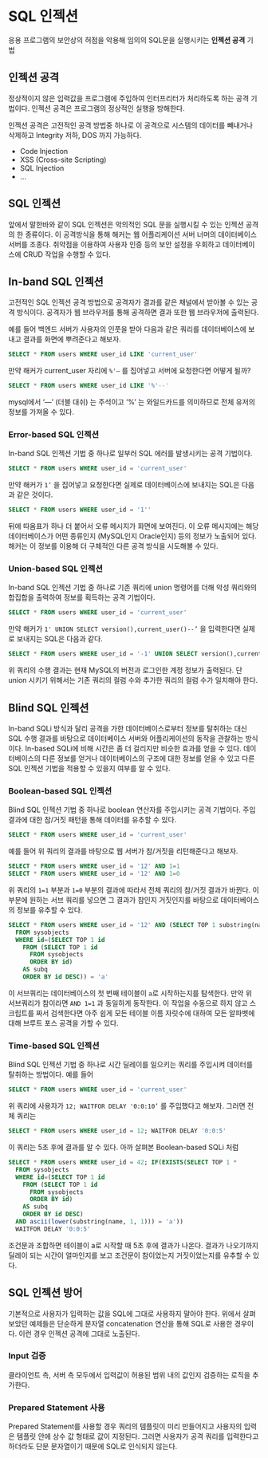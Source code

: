 # SQL 인젝션

응용 프로그램의 보안상의 허점을 악용해 임의의 SQL문을 실행시키는 **인젝션 공격** 기법 

## 인젝션 공격

정상적이지 않은 입력값을 프로그램에 주입하여 인터프리터가 처리하도록 하는 공격 기법이다. 인젝션 공격은 프로그램의 정상적인 실행을 방해한다. 

인젝션 공격은 고전적인 공격 방법중 하나로 이 공격으로 시스템의 데이터를 빼내거나 삭제하고 Integrity 저하, DOS 까지 가능하다. 

- Code Injection
- XSS (Cross-site Scripting)
- SQL Injection
- …

## SQL 인젝션

앞에서 말한바와 같이 SQL 인젝션은 악의적인 SQL 문을 실행시킬 수 있는 인젝션 공격의 한 종류이다. 이 공격방식을 통해 해커는 웹 어플리케이션 서버 너머의 데이터베이스 서버를 조종다. 취약점을 이용하여 사용자 인증 등의 보안 설정을 우회하고 데이터베이스에 CRUD 작업을 수행할 수 있다. 

## In-band SQL 인젝션

고전적인 SQL 인젝션 공격 방법으로 공격자가 결과를 같은 채널에서 받아볼 수 있는 공격 방식이다. 공격자가 웹 브라우저를 통해 공격하면 결과 또한 웹 브라우저에 출력된다.

예를 들어 백엔드 서버가 사용자의 인풋을 받아 다음과 같은 쿼리를 데이터베이스에 보내고 결과를 화면에 뿌려준다고 해보자.

```sql
SELECT * FROM users WHERE user_id LIKE 'current_user'
```

만약 해커가 current_user 자리에 `%'—` 를 집어넣고 서버에 요청한다면 어떻게 될까? 

```sql
SELECT * FROM users WHERE user_id LIKE '%'--'
```

mysql에서 ‘—’ (더블 대쉬) 는 주석이고 ‘%’ 는 와일드카드를 의미하므로 전체 유저의 정보를 가져올 수 있다. 

### Error-based SQL 인젝션

In-band SQL 인젝션 기법 중 하나로 일부러 SQL 에러를 발생시키는 공격 기법이다. 

```sql
SELECT * FROM users WHERE user_id = 'current_user'
```

만약 해커가 `1’` 을 집어넣고 요청한다면 실제로 데이터베이스에 보내지는 SQL은 다음과 같은 것이다.

```sql
SELECT * FROM users WHERE user_id = '1''
```

뒤에 따옴표가 하나 더 붙어서 오류 메시지가 화면에 보여진다. 이 오류 메시지에는 해당 데이터베이스가 어떤 종류인지 (MySQL인지 Oracle인지) 등의 정보가 노출되어 있다. 해커는 이 정보를 이용해 더 구체적인 다른 공격 방식을 시도해볼 수 있다.

### Union-based SQL 인젝션

In-band SQL 인젝션 기법 중 하나로 기존 쿼리에 union 명령어를 더해 악성 쿼리와의 합집합을 출력하여 정보를 획득하는 공격 기법이다. 

```sql
SELECT * FROM users WHERE user_id = 'current_user'
```

만약 해커가 `1' UNION SELECT version(),current_user()--’` 을 입력한다면 실제로 보내지는 SQL은 다음과 같다.

```sql
SELECT * FROM users WHERE user_id = '-1' UNION SELECT version(),current_user()--'
```

위 쿼리의 수행 결과는 현재 MySQL의 버전과 로그인한 계정 정보가 출력된다. 단 union 시키기 위해서는 기존 쿼리의 컬럼 수와 추가한 쿼리의 컬럼 수가 일치해야 한다.

## Blind SQL 인젝션

In-band SQLi 방식과 달리 공격을 가한 데이터베이스로부터 정보를 탈취하는 대신 SQL 수행 결과를 바탕으로 데이터베이스 서버와 어플리케이션의 동작을 관찰하는 방식이다. In-based SQLi에 비해 시간은 좀 더 걸리지만 비슷한 효과를 얻을 수 있다. 데이터베이스의 다른 정보를 얻거나 데이터베이스의 구조에 대한 정보를 얻을 수 있고 다른 SQL 인젝션 기법을 적용할 수 있을지 여부를 알 수 있다.

### Boolean-based SQL 인젝션

Blind SQL 인젝션 기법 중 하나로 boolean 연산자를 주입시키는 공격 기법이다. 주입 결과에 대한 참/거짓 패턴을 통해 데이터를 유추할 수 있다.

```sql
SELECT * FROM users WHERE user_id = 'current_user'
```

예를 들어 위 쿼리의 결과를 바탕으로 웹 서버가 참/거짓을 리턴해준다고 해보자.

```sql
SELECT * FROM users WHERE user_id = '12' AND 1=1
SELECT * FROM users WHERE user_id = '12' AND 1=0
```

위 쿼리의 `1=1` 부분과 `1=0` 부분의 결과에 따라서 전체 쿼리의 참/거짓 결과가 바뀐다. 이 부분에 원하는 서브 쿼리를 넣으면 그 결과가 참인지 거짓인지를 바탕으로 데이터베이스의 정보를 유추할 수 있다. 

```sql
SELECT * FROM users WHERE user_id = '12' AND (SELECT TOP 1 substring(name, 1, 1)
  FROM sysobjects
  WHERE id=(SELECT TOP 1 id
    FROM (SELECT TOP 1 id
      FROM sysobjects
      ORDER BY id)
    AS subq
    ORDER BY id DESC)) = 'a'
```

이 서브쿼리는 데이터베이스의 첫 번째 테이블이 `a`로 시작하는지를 탐색한다. 만약 위 서브쿼리가 참이라면 `AND 1=1` 과 동일하게 동작한다. 이 작업을 수동으로 하지 않고 스크립트를 짜서 검색한다면 아주 쉽게 모든 테이블 이름 자릿수에 대하여 모든 알파벳에 대해 브루트 포스 공격을 가할 수 있다.

### Time-based SQL 인젝션

Blind SQL 인젝션 기법 중 하나로 시간 딜레이를 일으키는 쿼리를 주입시켜 데이터를 탈취하는 방법이다. 예를 들어 

```sql
SELECT * FROM users WHERE user_id = 'current_user'
```

위 쿼리에 사용자가 `12; WAITFOR DELAY '0:0:10’` 를 주입했다고 해보자. 그러면 전체 쿼리는 

```sql
SELECT * FROM users WHERE user_id = 12; WAITFOR DELAY '0:0:5'
```

이 쿼리는 5초 후에 결과를 알 수 있다. 아까 살펴본 Boolean-based SQLi 처럼 

```sql
SELECT * FROM users WHERE user_id = 42; IF(EXISTS(SELECT TOP 1 *
  FROM sysobjects
  WHERE id=(SELECT TOP 1 id
    FROM (SELECT TOP 1 id 
      FROM sysobjects 
      ORDER BY id) 
    AS subq
    ORDER BY id DESC)
  AND ascii(lower(substring(name, 1, 1))) = 'a'))
  WAITFOR DELAY '0:0:5'
```

조건문과 조합하면 테이블이 a로 시작할 때 5초 후에 결과가 나온다. 결과가 나오기까지 딜레이 되는 시간이 얼마인지를 보고 조건문이 참이었는지 거짓이었는지를 유추할 수 있다.

## SQL 인젝션 방어

기본적으로 사용자가 입력하는 값을 SQL에 그대로 사용하지 말아야 한다. 위에서 살펴보았던 예제들은 단순하게 문자열 concatenation 연산을 통해 SQL로 사용한 경우이다. 이런 경우 인젝션 공격에 그대로 노출된다. 

### Input 검증

클라이언트 측, 서버 측 모두에서 입력값이 허용된 범위 내의 값인지 검증하는 로직을 추가한다. 

### Prepared Statement 사용

Prepared Statement를 사용할 경우 쿼리의 템플릿이 미리 만들어지고 사용자의 입력은 템플릿 안에 상수 값 형태로 값이 지정된다. 그러면 사용자가 공격 쿼리를 입력한다고 하더라도 단문 문자열이기 때문에 SQL로 인식되지 않는다.